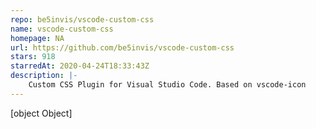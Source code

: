 ```yaml
---
repo: be5invis/vscode-custom-css
name: vscode-custom-css
homepage: NA
url: https://github.com/be5invis/vscode-custom-css
stars: 918
starredAt: 2020-04-24T18:33:43Z
description: |-
    Custom CSS Plugin for Visual Studio Code. Based on vscode-icon
---
```


[object Object]
